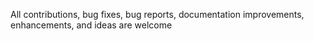 All contributions, bug fixes, bug reports, documentation improvements, enhancements, and ideas are welcome
